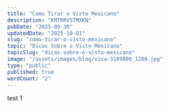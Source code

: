 ```yaml
---
title: "Como Tirar o Visto Mexicano"
description: "KMTRRVSTMXKN"
pubDate: "2025-09-30"
updatedDate: "2025-10-01"
slug: "como-tirar-o-visto-mexicano"
topic: "Dicas Sobre o Visto Mexicano"
topicSlug: "dicas-sobre-o-visto-mexicano"
image: "/assets/images/blog/visa-3109800_1280.jpg"
type: "public"
published: true
wordCount: "2"
---
```


test 1